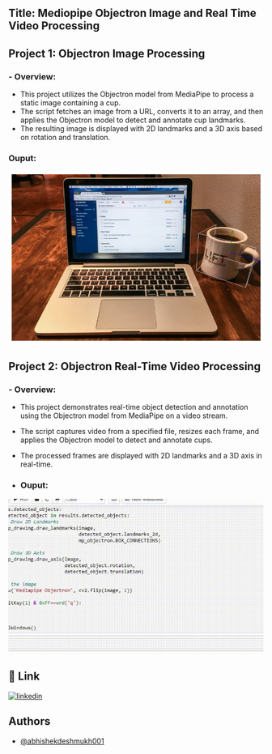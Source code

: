 ## Title: Mediopipe Objectron Image and Real Time Video Processing


## Project 1: Objectron Image Processing

### - Overview:
* This project utilizes the Objectron model from MediaPipe to process a static image containing a cup.
* The script fetches an image from a URL, converts it to an array, and then applies the Objectron model to detect and annotate cup landmarks. 
* The resulting image is displayed with 2D landmarks and a 3D axis based on rotation and translation.

### Ouput:

![App Screenshot](https://github.com/abhishekdeshmukh001/MediaPipe-Objectron-Image-and-Real-Time-Video-Processing/blob/main/3D%20Bounding%20Box.png?raw=true)


## Project 2: Objectron Real-Time Video Processing

### - Overview:
* This project demonstrates real-time object detection and annotation using the Objectron model from MediaPipe on a video stream. 
* The script captures video from a specified file, resizes each frame, and applies the Objectron model to detect and annotate cups. 
* The processed frames are displayed with 2D landmarks and a 3D axis in real-time.

* ### Ouput:

![3D Object Detection](https://github.com/abhishekdeshmukh001/MediaPipe-Objectron-Image-and-Real-Time-Video-Processing/blob/main/Object%20Detection.gif)


## 🔗 Link
[![linkedin](https://img.shields.io/badge/linkedin-0A66C2?style=for-the-badge&logo=linkedin&logoColor=white)](https://www.linkedin.com/in/abhishek-sachin-deshmukh/)


## Authors

- [@abhishekdeshmukh001](https://github.com/abhishekdeshmukh001)

